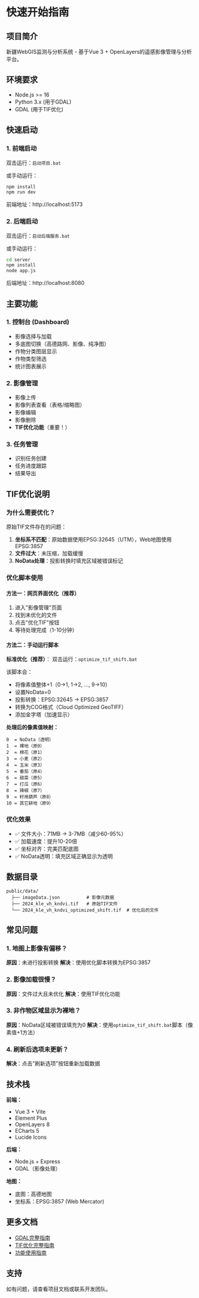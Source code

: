 # 快速开始指南

## 项目简介

新疆WebGIS监测与分析系统 - 基于Vue 3 + OpenLayers的遥感影像管理与分析平台。

## 环境要求

- Node.js >= 16
- Python 3.x (用于GDAL)
- GDAL (用于TIF优化)

## 快速启动

### 1. 前端启动

双击运行：`启动项目.bat`

或手动运行：
```bash
npm install
npm run dev
```

前端地址：http://localhost:5173

### 2. 后端启动

双击运行：`启动后端服务.bat`

或手动运行：
```bash
cd server
npm install
node app.js
```

后端地址：http://localhost:8080

## 主要功能

### 1. 控制台 (Dashboard)
- 影像选择与加载
- 多底图切换（高德路网、影像、纯净图）
- 作物分类图层显示
- 作物类型筛选
- 统计图表展示

### 2. 影像管理
- 影像上传
- 影像列表查看（表格/缩略图）
- 影像编辑
- 影像删除
- **TIF优化功能**（重要！）

### 3. 任务管理
- 识别任务创建
- 任务进度跟踪
- 结果导出

## TIF优化说明

### 为什么需要优化？

原始TIF文件存在的问题：
1. **坐标系不匹配**：原始数据使用EPSG:32645（UTM），Web地图使用EPSG:3857
2. **文件过大**：未压缩，加载缓慢
3. **NoData处理**：投影转换时填充区域被错误标记

### 优化脚本使用

#### 方法一：网页界面优化（推荐）
1. 进入"影像管理"页面
2. 找到未优化的文件
3. 点击"优化TIF"按钮
4. 等待处理完成（1-10分钟）

#### 方法二：手动运行脚本

**标准优化（推荐）**：
双击运行：`optimize_tif_shift.bat`

该脚本会：
- 将像素值整体+1（0→1, 1→2, ..., 9→10）
- 设置NoData=0
- 投影转换：EPSG:32645 → EPSG:3857
- 转换为COG格式（Cloud Optimized GeoTIFF）
- 添加金字塔（加速显示）

**处理后的像素值映射：**
```
0  = NoData（透明）
1  = 裸地（原0）
2  = 棉花（原1）
3  = 小麦（原2）
4  = 玉米（原3）
5  = 番茄（原4）
6  = 甜菜（原5）
7  = 打瓜（原6）
8  = 辣椒（原7）
9  = 籽用葫芦（原8）
10 = 其它耕地（原9）
```

### 优化效果

- ✅ 文件大小：71MB → 3-7MB（减少60-95%）
- ✅ 加载速度：提升10-20倍
- ✅ 坐标对齐：完美匹配底图
- ✅ NoData透明：填充区域正确显示为透明

## 数据目录

```
public/data/
  ├── imageData.json          # 影像元数据
  ├── 2024_kle_vh_kndvi.tif   # 原始TIF文件
  └── 2024_kle_vh_kndvi_optimized_shift.tif  # 优化后的文件
```

## 常见问题

### 1. 地图上影像有偏移？
**原因**：未进行投影转换
**解决**：使用优化脚本转换为EPSG:3857

### 2. 影像加载很慢？
**原因**：文件过大且未优化
**解决**：使用TIF优化功能

### 3. 非作物区域显示为裸地？
**原因**：NoData区域被错误填充为0
**解决**：使用`optimize_tif_shift.bat`脚本（像素值+1方法）

### 4. 刷新后选项未更新？
**解决**：点击"刷新选项"按钮重新加载数据

## 技术栈

**前端：**
- Vue 3 + Vite
- Element Plus
- OpenLayers 8
- ECharts 5
- Lucide Icons

**后端：**
- Node.js + Express
- GDAL（影像处理）

**地图：**
- 底图：高德地图
- 坐标系：EPSG:3857 (Web Mercator)

## 更多文档

- [GDAL完整指南](./GDAL完整指南.md)
- [TIF优化完整指南](./TIF优化完整指南.md)
- [功能使用指南](./功能使用指南.md)

## 支持

如有问题，请查看项目文档或联系开发团队。

